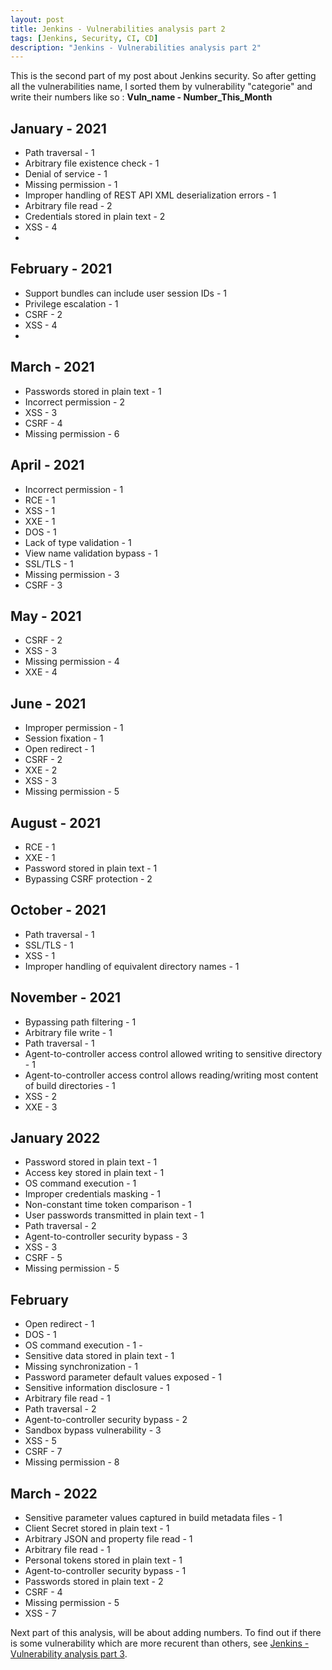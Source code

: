 ```yaml
---
layout: post
title: Jenkins - Vulnerabilities analysis part 2
tags: [Jenkins, Security, CI, CD]
description: "Jenkins - Vulnerabilities analysis part 2"
---
```


This is the second part of my post about Jenkins security. So after getting all the vulnerabilities name, I sorted them by vulnerability "categorie" and write their numbers like so : **Vuln_name - Number_This_Month**

## January - 2021
- Path traversal - 1
- Arbitrary file existence check - 1
- Denial of service - 1
- Missing permission - 1
- Improper handling of REST API XML deserialization errors - 1
- Arbitrary file read - 2
- Credentials stored in plain text - 2
- XSS - 4
- 
## February - 2021
- Support bundles can include user session IDs - 1
- Privilege escalation - 1
- CSRF - 2
- XSS - 4
- 
## March - 2021
- Passwords stored in plain text - 1
- Incorrect permission - 2
- XSS - 3
- CSRF - 4
- Missing permission - 6

## April - 2021
- Incorrect permission - 1
- RCE - 1
- XSS - 1
- XXE - 1
- DOS - 1
- Lack of type validation - 1
- View name validation bypass - 1
- SSL/TLS - 1
- Missing permission - 3
- CSRF - 3

## May - 2021
- CSRF - 2
- XSS - 3
- Missing permission - 4
- XXE - 4

## June - 2021
- Improper permission - 1
- Session fixation - 1
- Open redirect - 1
- CSRF - 2
- XXE - 2
- XSS - 3
- Missing permission - 5

## August - 2021
- RCE - 1
- XXE - 1
- Password stored in plain text - 1
- Bypassing CSRF protection - 2

## October - 2021
- Path traversal - 1
- SSL/TLS - 1
- XSS - 1
- Improper handling of equivalent directory names - 1

## November - 2021
- Bypassing path filtering - 1
- Arbitrary file write - 1
- Path traversal - 1
- Agent-to-controller access control allowed writing to sensitive directory - 1
- Agent-to-controller access control allows reading/writing most content of build directories - 1
- XSS - 2
- XXE - 3

## January 2022
- Password stored in plain text - 1
- Access key stored in plain text - 1
- OS command execution - 1
- Improper credentials masking - 1
- Non-constant time token comparison - 1
- User passwords transmitted in plain text - 1
- Path traversal - 2
- Agent-to-controller security bypass - 3
- XSS - 3
- CSRF - 5
- Missing permission - 5

## February
- Open redirect - 1
- DOS - 1
- OS command execution - 1 - 
- Sensitive data stored in plain text - 1
- Missing synchronization  - 1
- Password parameter default values exposed - 1
- Sensitive information disclosure - 1
- Arbitrary file read - 1
- Path traversal - 2
- Agent-to-controller security bypass - 2
- Sandbox bypass vulnerability - 3
- XSS - 5
- CSRF - 7
- Missing permission - 8

## March - 2022
- Sensitive parameter values captured in build metadata files - 1
- Client Secret stored in plain text - 1
- Arbitrary JSON and property file read - 1
- Arbitrary file read - 1
- Personal tokens stored in plain text - 1
- Agent-to-controller security bypass - 1
- Passwords stored in plain text - 2
- CSRF - 4
- Missing permission - 5
- XSS - 7

Next part of this analysis, will be about adding numbers. To find out if there is some vulnerability which are more recurent than others, see [Jenkins - Vulnerability analysis part 3](https://liodeus.github.io/2022/03/19/Jenkins-vulnerabilities-analysis-part-3.html).